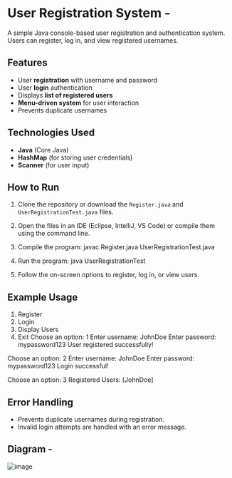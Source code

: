 # User Registration System -  

A simple Java console-based user registration and authentication system. Users can register, log in, and view registered usernames.

## Features
- User **registration** with username and password
- User **login** authentication
- Displays **list of registered users**
- **Menu-driven system** for user interaction
- Prevents duplicate usernames

## Technologies Used
- **Java** (Core Java)
- **HashMap** (for storing user credentials)
- **Scanner** (for user input)

## How to Run
1. Clone the repository or download the `Register.java` and `UserRegistrationTest.java` files.
2. Open the files in an IDE (Eclipse, IntelliJ, VS Code) or compile them using the command line.
3. Compile the program:
javac Register.java UserRegistrationTest.java
 
4. Run the program:
   java UserRegistrationTest
  
5. Follow the on-screen options to register, log in, or view users.

## Example Usage  

1. Register
2. Login
3. Display Users
4. Exit
Choose an option: 1
Enter username: JohnDoe
Enter password: mypassword123
User registered successfully!

Choose an option: 2
Enter username: JohnDoe
Enter password: mypassword123
Login successful!

Choose an option: 3
Registered Users: [JohnDoe]

## Error Handling
- Prevents duplicate usernames during registration.
- Invalid login attempts are handled with an error message.

## Diagram -

![image](https://github.com/user-attachments/assets/0a923f58-e700-4da5-bb26-438b450c3b54)





